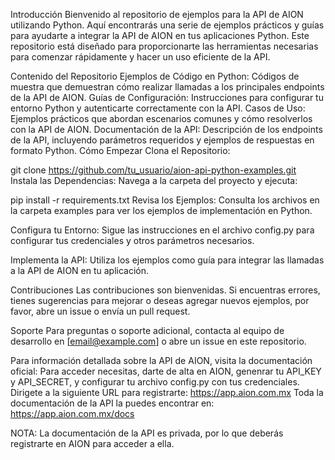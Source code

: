 Introducción
Bienvenido al repositorio de ejemplos para la API de AION utilizando Python. Aquí encontrarás una serie de ejemplos prácticos y guías para ayudarte a integrar la API de AION en tus aplicaciones Python. Este repositorio está diseñado para proporcionarte las herramientas necesarias para comenzar rápidamente y hacer un uso eficiente de la API.

Contenido del Repositorio
Ejemplos de Código en Python: Códigos de muestra que demuestran cómo realizar llamadas a los principales endpoints de la API de AION.
Guías de Configuración: Instrucciones para configurar tu entorno Python y autenticarte correctamente con la API.
Casos de Uso: Ejemplos prácticos que abordan escenarios comunes y cómo resolverlos con la API de AION.
Documentación de la API: Descripción de los endpoints de la API, incluyendo parámetros requeridos y ejemplos de respuestas en formato Python.
Cómo Empezar
Clona el Repositorio:

git clone https://github.com/tu_usuario/aion-api-python-examples.git
Instala las Dependencias: Navega a la carpeta del proyecto y ejecuta:

pip install -r requirements.txt
Revisa los Ejemplos: Consulta los archivos en la carpeta examples para ver los ejemplos de implementación en Python.

Configura tu Entorno: Sigue las instrucciones en el archivo config.py para configurar tus credenciales y otros parámetros necesarios.

Implementa la API: Utiliza los ejemplos como guía para integrar las llamadas a la API de AION en tu aplicación.

Contribuciones
Las contribuciones son bienvenidas. Si encuentras errores, tienes sugerencias para mejorar o deseas agregar nuevos ejemplos, por favor, abre un issue o envía un pull request.

Soporte
Para preguntas o soporte adicional, contacta al equipo de desarrollo en [email@example.com] o abre un issue en este repositorio.

Para información detallada sobre la API de AION, visita la documentación oficial:
Para acceder necesitas, darte de alta en AION, genenrar tu API_KEY y API_SECRET, y configurar tu archivo config.py con tus credenciales.
Dirigete a la siguiente URL para registrarte: https://app.aion.com.mx
Toda la documentación de la API la puedes encontrar en: https://app.aion.com.mx/docs

NOTA: La documentación de la API es privada, por lo que deberás registrarte en AION para acceder a ella.